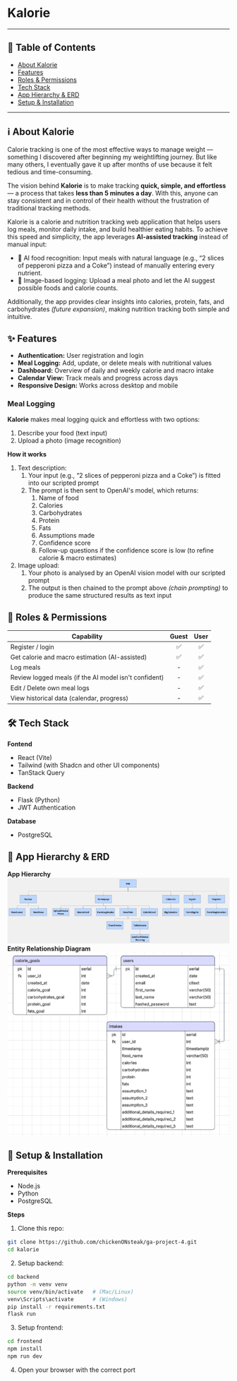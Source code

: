 # Kalorie

---

## 📑 Table of Contents

- [About Kalorie](https://github.com/chickenONsteak/ga-project-3?tab=readme-ov-file#%E2%84%B9%EF%B8%8F-about-kopi--paws)
- [Features](https://github.com/chickenONsteak/ga-project-3?tab=readme-ov-file#-features)
- [Roles & Permissions]()
- [Tech Stack](https://github.com/chickenONsteak/ga-project-3?tab=readme-ov-file#-tech-stack)
- [App Hierarchy & ERD](https://github.com/chickenONsteak/ga-project-3?tab=readme-ov-file#-app-hierarchy--erd)
- [Setup & Installation](https://github.com/chickenONsteak/ga-project-3?tab=readme-ov-file#-setup--installation)

---

## ℹ️ About Kalorie

Calorie tracking is one of the most effective ways to manage weight — something I discovered after beginning my weightlifting journey. But like many others, I eventually gave it up after months of use because it felt tedious and time-consuming.

The vision behind **Kalorie** is to make tracking **quick, simple, and effortless** — a process that takes **less than 5 minutes a day**. With this, anyone can stay consistent and in control of their health without the frustration of traditional tracking methods.

Kalorie is a calorie and nutrition tracking web application that helps users log meals, monitor daily intake, and build healthier eating habits. To achieve this speed and simplicity, the app leverages **AI-assisted tracking** instead of manual input:

- 🤖 AI food recognition: Input meals with natural language (e.g., “2 slices of pepperoni pizza and a Coke”) instead of manually entering every nutrient.
- 📸 Image-based logging: Upload a meal photo and let the AI suggest possible foods and calorie counts.

Additionally, the app provides clear insights into calories, protein, fats, and carbohydrates _(future expansion)_, making nutrition tracking both simple and intuitive.

## ✨ Features

- **Authentication:** User registration and login
- **Meal Logging:** Add, update, or delete meals with nutritional values
- **Dashboard:** Overview of daily and weekly calorie and macro intake
- **Calendar View:** Track meals and progress across days
- **Responsive Design:** Works across desktop and mobile

### Meal Logging

**Kalorie** makes meal logging quick and effortless with two options:

1. Describe your food (text input)
2. Upload a photo (image recognition)

**How it works**

1. Text description:
   1. Your input (e.g., “2 slices of pepperoni pizza and a Coke”) is fitted into our scripted prompt
   2. The prompt is then sent to OpenAI's model, which returns:
      1. Name of food
      2. Calories
      3. Carbohydrates
      4. Protein
      5. Fats
      6. Assumptions made
      7. Confidence score
      8. Follow-up questions if the confidence score is low (to refine calorie & macro estimates)
1. Image upload:
   1. Your photo is analysed by an OpenAI vision model with our scripted prompt
   2. The output is then chained to the prompt above _(chain prompting)_ to produce the same structured results as text input

## 👤 Roles & Permissions

| Capability                                            | Guest | User |
| ----------------------------------------------------- | :---: | :--: |
| Register / login                                      |  ✅   |  ✅  |
| Get calorie and macro estimation (AI-assisted)        |  ✅   |  ✅  |
| Log meals                                             |   -   |  ✅  |
| Review logged meals (if the AI model isn't confident) |   -   |  ✅  |
| Edit / Delete own meal logs                           |   -   |  ✅  |
| View historical data (calendar, progress)             |   -   |  ✅  |

## 🛠 Tech Stack

**Fontend**

- React (Vite)
- Tailwind (with Shadcn and other UI components)
- TanStack Query

**Backend**

- Flask (Python)
- JWT Authentication

**Database**

- PostgreSQL

## 🪾 App Hierarchy & ERD

**App Hierarchy**
![app hierarchy](/assets/app%20hierarchy.png)
**Entity Relationship Diagram**
![entity relationship diagram](/assets/ERD.png)

## 🚀 Setup & Installation

**Prerequisites**

- Node.js
- Python
- PostgreSQL

**Steps**

1. Clone this repo:

```bash
git clone https://github.com/chickenONsteak/ga-project-4.git
cd kalorie
```

2. Setup backend:

```bash
cd backend
python -m venv venv
source venv/bin/activate   # (Mac/Linux)
venv\Scripts\activate      # (Windows)
pip install -r requirements.txt
flask run
```

3. Setup frontend:

```bash
cd frontend
npm install
npm run dev
```

4. Open your browser with the correct port
